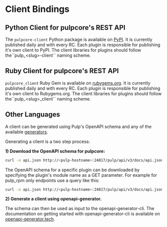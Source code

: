 # Client Bindings

## Python Client for pulpcore's REST API

The `pulpcore-client` Python package is available on [PyPI](https://pypi.org/project/pulpcore-client/). It is currently published daily and with every RC.
Each plugin is responsible for publishing it's own client to PyPI. The client libraries for plugins
should follow the\`\`pulp\_\<slug>-client\`\` naming scheme.

## Ruby Client for pulpcore's REST API

`pulpcore_client` Ruby Gem is available on
[rubygems.org](https://rubygems.org/gems/pulpcore_client). It is currently published daily and
with every RC. Each plugin is responsible for publishing it's own client to Rubygems.org. The
client libraries for plugins should follow the\`\`pulp\_\<slug>\_client\`\` naming scheme.

## Other Languages

A client can be generated using Pulp's OpenAPI schema and any of the available [generators](https://openapi-generator.tech/docs/generators.html).

Generating a client is a two step process:

**1) Download the OpenAPI schema for pulpcore:**

```bash
curl -o api.json http://<pulp-hostname>:24817/pulp/api/v3/docs/api.json?bindings&component=core
```

The OpenAPI schema for a specific plugin can be downloaded by specifying the plugin's module name
as a GET parameter. For example for pulp_rpm only endpoints use a query like this:

```bash
curl -o api.json http://<pulp-hostname>:24817/pulp/api/v3/docs/api.json?bindings&component=rpm
```

**2) Generate a client using openapi-generator.**

The schema can then be used as input to the openapi-generator-cli. The documentation on getting
started with openapi-generator-cli is available on
[openapi-generator.tech](https://openapi-generator.tech/#try).
